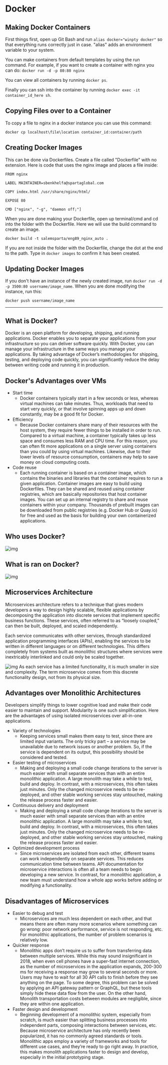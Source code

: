# Docker
## Making Docker Containers
First things first, open up Git Bash and run `alias docker="winpty docker"` so that everything runs correctly just in case. "alias" adds an environment variable to your system.

You can make containers from default templates by using the run command. For example, if you want to create a container with nginx you can do:
`docker run -d -p 80:80 nginx`

You can view all containers by running `docker ps`.

Finally you can ssh into the container by running `docker exec -it container_id_here sh`.

## Copying Files over to a Container
To copy a file to nginx in a docker instance you can use this command:
```
docker cp localhost\file\location container_id:container/path
```

## Creating Docker Images
This can be done via Dockerfiles. Create a file called "Dockerfile" with no extension. Here is code that uses the nginx image and places a file inside:
```
FROM nginx

LABEL MAINTAINER=sbenkhelfa@spartaglobal.com

COPY index.html /usr/share/nginx/html/

EXPOSE 80

CMD ["nginx", "-g", "daemon off;"]
```
When you are done making your Dockerfile, open up terminal/cmd and cd into the folder with the Dockerfile. Here we will use the build command to create an image. 
```
docker build -t salemsparta/eng89_nginx_auto .
```
If you are not inside the folder with the Dockerfile, change the dot at the end to the path. Type in `docker images` to confirm it has been created.

## Updating Docker Images
If you don't have an instance of the newly created image, run `docker run -d -p 3500:80 username/image_name`.
When you are done modifying the instance, run this:
```
docker push username/image_name
```

---

## What is Docker?
Docker is an open platform for developing, shipping, and running applications. Docker enables you to separate your applications from your infrastructure so you can deliver software quickly. With Docker, you can manage your infrastructure in the same ways you manage your applications. By taking advantage of Docker’s methodologies for shipping, testing, and deploying code quickly, you can significantly reduce the delay between writing code and running it in production.

## Docker's Advantages over VMs
- Start time
	- Docker containers typically start in a few seconds or less, whereas virtual machines can take minutes. Thus, workloads that need to start very quickly, or that involve spinning apps up and down constantly, may be a good fit for Docker.
- Efficiency
	- Because Docker containers share many of their resources with the host system, they require fewer things to be installed in order to run. Compared to a virtual machine, a container typically takes up less space and consumes less RAM and CPU time. For this reason, you can often fit more applications on a single server using containers than you could by using virtual machines. Likewise, due to their lower levels of resource consumption, containers may help to save money on cloud computing costs.
- Code reuse
	- Each running container is based on a container image, which contains the binaries and libraries that the container requires to run a given application. Container images are easy to build using Dockerfiles. They can be shared and reused using container registries, which are basically repositories that host container images. You can set up an internal registry to share and reuse containers within your company. Thousands of prebuilt images can be downloaded from public registries (e.g. Docker Hub or Quay.io) for free and used as the basis for building your own containerized applications.

## Who uses Docker?
![img](companies.jpg)

## What is ran on Docker?
![img](technologies.jpg)

## Microservices Architecture
Microservices architecture refers to a technique that gives modern developers a way to design highly scalable, flexible applications by decomposing the application into discrete services that implement specific business functions. These services, often referred to as “loosely coupled,” can then be built, deployed, and scaled independently.

Each service communicates with other services, through standardized application programming interfaces (APIs), enabling the services to be written in different languages or on different technologies. This differs completely from systems built as monolithic structures where services were inextricably interlinked and could only be scaled together.

![img](microservice.png)
As each service has a limited functionality, it is much smaller in size and complexity. The term microservice comes from this discrete functionality design, not from its physical size.

## Advantages over Monolithic Architectures
Developers simplify things to lower cognitive load and make their code easier to maintain and support. Modularity is one such simplification. Here are the advantages of using isolated microservices over all-in-one applications.
- Variety of technologies
	- Keeping services small makes them easy to test, since there are limited input variants. The only tricky part – a service may be unavailable due to network issues or another problem. So, if the service is dependent on its output, this possibility should be considered and tested.
- Easier testing of microservices
	- Making and deploying a small code change iterations to the server is much easier with small separate services than with an entire monolithic application. A large monolith may take a while to test, build and deploy. In contrast, with a microservices, this often takes just minutes. Only the changed microservice needs to be re-deployed, and other stable working services stay untouched, making the release process faster and easier.
- Continuous delivery and deployment
	- Making and deploying a small code change iterations to the server is much easier with small separate services than with an entire monolithic application. A large monolith may take a while to test, build and deploy. In contrast, with a microservices, this often takes just minutes. Only the changed microservice needs to be re-deployed, and other stable working services stay untouched, making the release process faster and easier.
- Optimized development process
	- Since microservices are isolated from each other, different teams can work independently on separate services. This reduces communication time between teams. API documentation for microservice interactions is often all a team needs to begin developing a new service. In contrast, for a monolithic application, a new team must understand how a whole app works before adding or modifying a functionality.

## Disadvantages of Microservices
- Easier to debug and test
	- Microservices are much less dependent on each other, and that means there are often many more scenarios where something can go wrong: poor network performance, service is not responding, etc. For monolithic applications, the number of problem scenarios is relatively low.
- Quicker response
	- Monolithic apps don’t require us to suffer from transferring data between multiple services. While this may sound insignificant in 2018, when even cell phones have a super-fast internet connection, as the number of microservices in the application expands, 200-300 ms for receiving a response may grow to several seconds or more. Users may have to wait for all 30 API calls to finish before they see anything on the page. To some degree, this problem can be solved by applying an API gateway pattern or GraphQL, but these tools simply hide these data flow from the user. On the other hand, Monolith transportation costs between modules are negligible, since they are within one application.
- Faster design and development
	- Beginning development of a monolithic system, especially from scratch, is much easier than splitting business processes into independent parts, composing interactions between services, etc. Because microservice architecture has only recently been popularized, it has no commonly agreed standards or tools. Monolithic apps employ a variety of frameworks and tools for different use cases, and they’re ready to go right away. In practice, this makes monolith applications faster to design and develop, especially in the initial prototyping stage.
